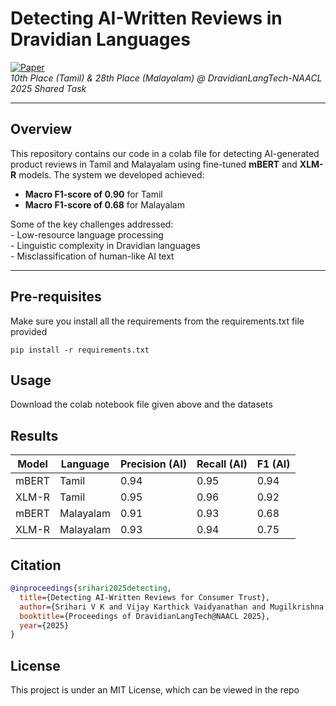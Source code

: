 # Detecting AI-Written Reviews in Dravidian Languages

[![Paper](https://img.shields.io/badge/ACL_Anthology-View_Paper-blue)](https://aclanthology.org/2025.dravidianlangtech-1.65.pdf)  
*10th Place (Tamil) & 28th Place (Malayalam) @ DravidianLangTech-NAACL 2025 Shared Task*

---

## Overview  

This repository contains our code in a colab file for detecting AI-generated product reviews in Tamil and Malayalam using fine-tuned **mBERT** and **XLM-R** models. The system we developed achieved:  
- **Macro F1-score of 0.90** for Tamil  
- **Macro F1-score of 0.68** for Malayalam  

Some of the key challenges addressed:  
	- Low-resource language processing  
	- Linguistic complexity in Dravidian languages  
	- Misclassification of human-like AI text  

---

## Pre-requisites

Make sure you install all the requirements from the requirements.txt file provided  
```
pip install -r requirements.txt
```

## Usage

Download the colab notebook file given above and the datasets

## Results

| Model    | Language   | Precision (AI) | Recall (AI) | F1 (AI) |
|----------|------------|----------------|-------------|---------|
| mBERT    | Tamil      | 0.94           | 0.95        | 0.94    |
| XLM-R    | Tamil      | 0.95           | 0.96        | 0.92    |
| mBERT    | Malayalam  | 0.91           | 0.93        | 0.68    |
| XLM-R    | Malayalam  | 0.93           | 0.94        | 0.75    |

## Citation

```bibtex
@inproceedings{srihari2025detecting,
  title={Detecting AI-Written Reviews for Consumer Trust},
  author={Srihari V K and Vijay Karthick Vaidyanathan and Mugilkrishna D U and Durairaj Thenmozhi},
  booktitle={Proceedings of DravidianLangTech@NAACL 2025},
  year={2025}
}
```

## License

This project is under an MIT License, which can be viewed in the repo
